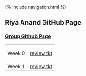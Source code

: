 {% include navigation.html %}  
## Riya Anand GitHub Page    



### [Group Github Page](https://kamryns.github.io/curly-cupboard/)

<table>
<tr>
<td>Week 0</td>
<td> 

  <a href="https://github.com/kamryns/curly-cupboard/issues/11" target="_blank">review tkt</a>

</td>
</tr>

<tr>
<td>Week 1</td>
<td>  
<a href="https://github.com/kamryns/curly-cupboard/issues/27" target="_blank">review tkt</a>

</td>
</tr>

</table>


